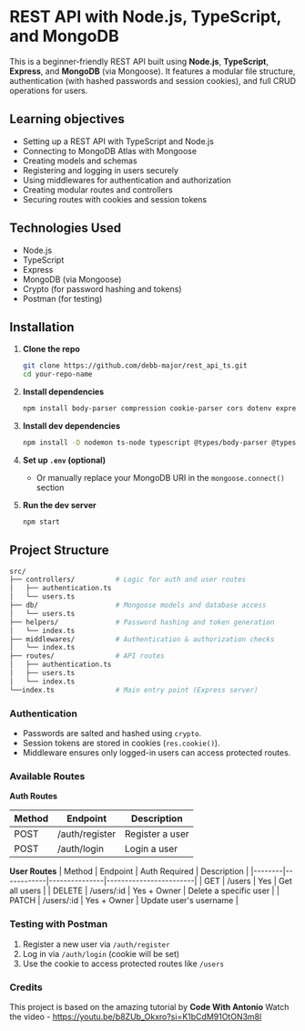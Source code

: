 # REST API with Node.js, TypeScript, and MongoDB

This is a beginner-friendly REST API built using **Node.js**, **TypeScript**, **Express**, and **MongoDB** (via Mongoose). It features a modular file structure, authentication (with hashed passwords and session cookies), and full CRUD operations for users.

## Learning objectives

- Setting up a REST API with TypeScript and Node.js
- Connecting to MongoDB Atlas with Mongoose
- Creating models and schemas
- Registering and logging in users securely
- Using middlewares for authentication and authorization
- Creating modular routes and controllers
- Securing routes with cookies and session tokens


## Technologies Used

- Node.js
- TypeScript
- Express
- MongoDB (via Mongoose)
- Crypto (for password hashing and tokens)
- Postman (for testing)


## Installation

1. **Clone the repo**  
   ```bash
   git clone https://github.com/debb-major/rest_api_ts.git
   cd your-repo-name
   ```
2. **Install dependencies**
   ```bash
   npm install body-parser compression cookie-parser cors dotenv express lodash mongoose
   ```
3. **Install dev dependencies**
   ```bash
   npm install -D nodemon ts-node typescript @types/body-parser @types/compression @types/cookie-parser @types/cors @types/express @types/lodash @types/mongoose
   ```
4. **Set up ```.env``` (optional)**
   - Or manually replace your MongoDB URI in the ```mongoose.connect()``` section
   
5. **Run the dev server**
   ```bash
   npm start
   ```


## Project Structure
```bash
src/
├── controllers/          # Logic for auth and user routes
│   ├── authentication.ts
│   └── users.ts
├── db/                   # Mongoose models and database access
│   └── users.ts
├── helpers/              # Password hashing and token generation
│   └── index.ts
├── middlewares/          # Authentication & authorization checks
│   └── index.ts
├── routes/               # API routes
│   ├── authentication.ts
│   ├── users.ts
│   └── index.ts
└──index.ts               # Main entry point (Express server)
```

### Authentication
- Passwords are salted and hashed using ```crypto```.
- Session tokens are stored in cookies (```res.cookie()```).
- Middleware ensures only logged-in users can access protected routes.

### Available Routes
**Auth Routes**

| Method | Endpoint        | Description     |
|--------|-----------------|-----------------|
| POST   | /auth/register  | Register a user |
| POST   | /auth/login     | Login a user    |

**User Routes**
| Method | Endpoint   | Auth Required | Description            |
|--------|------------|---------------|------------------------|
| GET    | /users     | Yes           | Get all users          |
| DELETE | /users/:id | Yes + Owner   | Delete a specific user |
| PATCH  | /users/:id | Yes + Owner   | Update user's username |


### Testing with Postman
1. Register a new user via ```/auth/register```
2. Log in via ```/auth/login``` (cookie will be set)
3. Use the cookie to access protected routes like ```/users```


### Credits
This project is based on the amazing tutorial by **Code With Antonio**
Watch the video - https://youtu.be/b8ZUb_Okxro?si=K1bCdM91OtON3m8l






